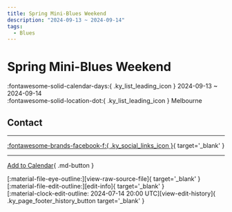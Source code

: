 ```yaml
---
title: Spring Mini-Blues Weekend
description: "2024-09-13 ~ 2024-09-14"
tags:
  - Blues
---
```


# Spring Mini-Blues Weekend 

:fontawesome-solid-calendar-days:{ .ky_list_leading_icon } 2024-09-13 ~ 2024-09-14  
:fontawesome-solid-location-dot:{ .ky_list_leading_icon } Melbourne  

## Contact


---

 [:fontawesome-brands-facebook-f:{ .ky_social_links_icon }](https://www.facebook.com/events/melbourne-vic-australia-victoria/spring-mini-blues-weekend/1161333531791439){ target='_blank' }

---

[Add to Calendar](https://swing.news/ics/en/2024/au/spring-mini-blues-weekend-2024.ics){ .md-button }

<div class="ky_page_footer" markdown>
<div class="ky_page_footer_trailing" markdown="span">
[:material-file-eye-outline:][view-raw-source-file]{ target='_blank' }
[:material-file-edit-outline:][edit-info]{ target='_blank' }
</div>
<div class="ky_page_footer_leading" markdown="span">
[:material-clock-edit-outline: 2024-07-14 20:00 UTC][view-edit-history]{ .ky_page_footer_history_button target='_blank' }
</div>
</div>

[view-raw-source-file]: https://github.com/swingdance/events/blob/main/2024/au/spring-mini-blues-weekend-2024.json "View Raw Source File"
[edit-info]: https://github.com/swingdance/events/issues/new?assignees=&labels=update+event&projects=&template=03-update_entity.yml&title=%5B2024%2Fau%5D%20Spring%20Mini-Blues%20Weekend&region=au&year=2024&id=spring-mini-blues-weekend-2024&name=Spring%20Mini-Blues%20Weekend&org_id= "Edit Info"

[view-edit-history]: https://github.com/swingdance/events/commits/main/2024/au/spring-mini-blues-weekend-2024.json "View Edit History"
